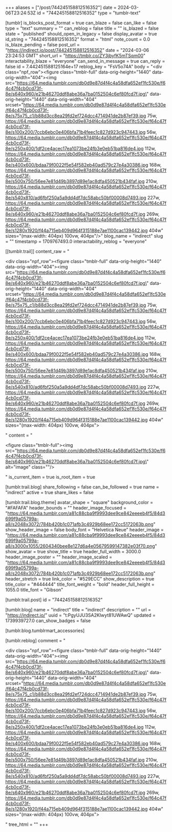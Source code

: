 +++
aliases = ["/post/744245158812516352"]
date = 2024-03-06T23:24:53Z
id = "744245158812516352"
type = "tumblr-text"

[tumblr]
is_blocks_post_format = true
can_blaze = false
can_like = false
type = "text"
summary = ""
can_reblog = false
title = ""
is_blazed = false
state = "published"
should_open_in_legacy = false
display_avatar = true
id_string = "744245158812516352"
format = "html"
note_count = 0.0
is_blaze_pending = false
post_url = "https://indirect.io/post/744245158812516352"
date = "2024-03-06 23:24:53 GMT"
short_url = "https://tmblr.co/ZY3jbyfK5mTSqm00"
interactability_blaze = "everyone"
can_send_in_message = true
can_reply = false
id = 7.442451588125164e+17
reblog_key = "FsV5o74A"
body = "<div class=\"npf_row\"><figure class=\"tmblr-full\" data-orig-height=\"1440\" data-orig-width=\"404\"><img src=\"https://64.media.tumblr.com/db0d9e87d4f4c4a58dfa652ef1fc530e/f64c47f4cb0cd73f-8e/s640x960/e21b46270ddf8abe36a7ba0152504c6ef80fcd7f.jpg\" data-orig-height=\"1440\" data-orig-width=\"404\" srcset=\"https://64.media.tumblr.com/db0d9e87d4f4c4a58dfa652ef1fc530e/f64c47f4cb0cd73f-8e/s75x75_c1/b88d3cc8ea29fd2ef724dcc4714941de2b87ef39.jpg 75w, https://64.media.tumblr.com/db0d9e87d4f4c4a58dfa652ef1fc530e/f64c47f4cb0cd73f-8e/s100x200/7ccb6ebc0e406bfa71b4feec1c827d923c947443.jpg 56w, https://64.media.tumblr.com/db0d9e87d4f4c4a58dfa652ef1fc530e/f64c47f4cb0cd73f-8e/s250x400/1df2ce4acec17ea1073be24fb3e0eb51ba816de4.jpg 112w, https://64.media.tumblr.com/db0d9e87d4f4c4a58dfa652ef1fc530e/f64c47f4cb0cd73f-8e/s400x600/bdaa79f0022f5e54f582eb40ad579c27e4a30386.jpg 168w, https://64.media.tumblr.com/db0d9e87d4f4c4a58dfa652ef1fc530e/f64c47f4cb0cd73f-8e/s500x750/56ee7e81d49b3897d89e1ac8dfa450521b434faf.jpg 210w, https://64.media.tumblr.com/db0d9e87d4f4c4a58dfa652ef1fc530e/f64c47f4cb0cd73f-8e/s540x810/ad6fbf250a5a9dd4df7dc58abc50bf00008d7493.jpg 227w, https://64.media.tumblr.com/db0d9e87d4f4c4a58dfa652ef1fc530e/f64c47f4cb0cd73f-8e/s640x960/e21b46270ddf8abe36a7ba0152504c6ef80fcd7f.jpg 269w, https://64.media.tumblr.com/db0d9e87d4f4c4a58dfa652ef1fc530e/f64c47f4cb0cd73f-8e/s1280x1920/f44a715eb409d964f315188e7ae1100cac139442.jpg 404w\" sizes=\"(max-width: 404px) 100vw, 404px\"/></figure></div>"
blog_name = "indirect"
slug = ""
timestamp = 1709767493.0
interactability_reblog = "everyone"

[[tumblr.trail]]
content_raw = "<p><div class=\"npf_row\"><figure class=\"tmblr-full\" data-orig-height=\"1440\" data-orig-width=\"404\"><img src=\"https://64.media.tumblr.com/db0d9e87d4f4c4a58dfa652ef1fc530e/f64c47f4cb0cd73f-8e/s640x960/e21b46270ddf8abe36a7ba0152504c6ef80fcd7f.jpg\" data-orig-height=\"1440\" data-orig-width=\"404\" srcset=\"https://64.media.tumblr.com/db0d9e87d4f4c4a58dfa652ef1fc530e/f64c47f4cb0cd73f-8e/s75x75_c1/b88d3cc8ea29fd2ef724dcc4714941de2b87ef39.jpg 75w, https://64.media.tumblr.com/db0d9e87d4f4c4a58dfa652ef1fc530e/f64c47f4cb0cd73f-8e/s100x200/7ccb6ebc0e406bfa71b4feec1c827d923c947443.jpg 56w, https://64.media.tumblr.com/db0d9e87d4f4c4a58dfa652ef1fc530e/f64c47f4cb0cd73f-8e/s250x400/1df2ce4acec17ea1073be24fb3e0eb51ba816de4.jpg 112w, https://64.media.tumblr.com/db0d9e87d4f4c4a58dfa652ef1fc530e/f64c47f4cb0cd73f-8e/s400x600/bdaa79f0022f5e54f582eb40ad579c27e4a30386.jpg 168w, https://64.media.tumblr.com/db0d9e87d4f4c4a58dfa652ef1fc530e/f64c47f4cb0cd73f-8e/s500x750/56ee7e81d49b3897d89e1ac8dfa450521b434faf.jpg 210w, https://64.media.tumblr.com/db0d9e87d4f4c4a58dfa652ef1fc530e/f64c47f4cb0cd73f-8e/s540x810/ad6fbf250a5a9dd4df7dc58abc50bf00008d7493.jpg 227w, https://64.media.tumblr.com/db0d9e87d4f4c4a58dfa652ef1fc530e/f64c47f4cb0cd73f-8e/s640x960/e21b46270ddf8abe36a7ba0152504c6ef80fcd7f.jpg 269w, https://64.media.tumblr.com/db0d9e87d4f4c4a58dfa652ef1fc530e/f64c47f4cb0cd73f-8e/s1280x1920/f44a715eb409d964f315188e7ae1100cac139442.jpg 404w\" sizes=\"(max-width: 404px) 100vw, 404px\"></figure></div></p>"
content = "<p><figure class=\"tmblr-full\"><img src=\"https://64.media.tumblr.com/db0d9e87d4f4c4a58dfa652ef1fc530e/f64c47f4cb0cd73f-8e/s640x960/e21b46270ddf8abe36a7ba0152504c6ef80fcd7f.jpg\" alt=\"image\" class=\"\"/></figure></p>"
is_current_item = true
is_root_item = true

[tumblr.trail.blog]
share_following = false
can_be_followed = true
name = "indirect"
active = true
share_likes = false

[tumblr.trail.blog.theme]
avatar_shape = "square"
background_color = "#FAFAFA"
header_bounds = ""
header_image_focused = "https://64.media.tumblr.com/a81c88cba9f9993dee9ce842eeeeb4f5/84d3699f9a05799a-a8/s2048x3072/784b420b1c071afb3c4929b68ee172cc5172063b.png"
show_header_image = false
body_font = "Helvetica Neue"
header_image = "https://64.media.tumblr.com/a81c88cba9f9993dee9ce842eeeeb4f5/84d3699f9a05799a-a8/s3000x1055/2604340bee8e127d6a4e05679599147382e03f70.png"
show_avatar = true
show_title = true
header_full_width = 3000.0
header_image_poster = ""
header_image_scaled = "https://64.media.tumblr.com/a81c88cba9f9993dee9ce842eeeeb4f5/84d3699f9a05799a-a8/s2048x3072/784b420b1c071afb3c4929b68ee172cc5172063b.png"
header_stretch = true
link_color = "#529ECC"
show_description = true
title_color = "#444444"
title_font_weight = "bold"
header_full_height = 1055.0
title_font = "Gibson"

[tumblr.trail.post]
id = "744245158812516352"

[tumblr.blog]
name = "indirect"
title = "indirect"
description = ""
url = "https://indirect.io/"
uuid = "t:PgyUJU3SA2Klwyt81UWAwQ"
updated = 1739939727.0
can_show_badges = false

[tumblr.blog.tumblrmart_accessories]

[tumblr.reblog]
comment = "<p><div class=\"npf_row\"><figure class=\"tmblr-full\" data-orig-height=\"1440\" data-orig-width=\"404\"><img src=\"https://64.media.tumblr.com/db0d9e87d4f4c4a58dfa652ef1fc530e/f64c47f4cb0cd73f-8e/s640x960/e21b46270ddf8abe36a7ba0152504c6ef80fcd7f.jpg\" data-orig-height=\"1440\" data-orig-width=\"404\" srcset=\"https://64.media.tumblr.com/db0d9e87d4f4c4a58dfa652ef1fc530e/f64c47f4cb0cd73f-8e/s75x75_c1/b88d3cc8ea29fd2ef724dcc4714941de2b87ef39.jpg 75w, https://64.media.tumblr.com/db0d9e87d4f4c4a58dfa652ef1fc530e/f64c47f4cb0cd73f-8e/s100x200/7ccb6ebc0e406bfa71b4feec1c827d923c947443.jpg 56w, https://64.media.tumblr.com/db0d9e87d4f4c4a58dfa652ef1fc530e/f64c47f4cb0cd73f-8e/s250x400/1df2ce4acec17ea1073be24fb3e0eb51ba816de4.jpg 112w, https://64.media.tumblr.com/db0d9e87d4f4c4a58dfa652ef1fc530e/f64c47f4cb0cd73f-8e/s400x600/bdaa79f0022f5e54f582eb40ad579c27e4a30386.jpg 168w, https://64.media.tumblr.com/db0d9e87d4f4c4a58dfa652ef1fc530e/f64c47f4cb0cd73f-8e/s500x750/56ee7e81d49b3897d89e1ac8dfa450521b434faf.jpg 210w, https://64.media.tumblr.com/db0d9e87d4f4c4a58dfa652ef1fc530e/f64c47f4cb0cd73f-8e/s540x810/ad6fbf250a5a9dd4df7dc58abc50bf00008d7493.jpg 227w, https://64.media.tumblr.com/db0d9e87d4f4c4a58dfa652ef1fc530e/f64c47f4cb0cd73f-8e/s640x960/e21b46270ddf8abe36a7ba0152504c6ef80fcd7f.jpg 269w, https://64.media.tumblr.com/db0d9e87d4f4c4a58dfa652ef1fc530e/f64c47f4cb0cd73f-8e/s1280x1920/f44a715eb409d964f315188e7ae1100cac139442.jpg 404w\" sizes=\"(max-width: 404px) 100vw, 404px\"></figure></div></p>"
tree_html = ""
+++
